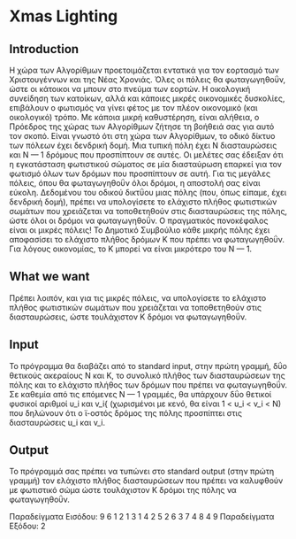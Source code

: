 # Xmas Lighting
## Introduction
Η χώρα των Αλγορίθμων προετοιμάζεται εντατικά για τον εορτασμό των Χριστουγέννων και της Νέας Χρονιάς. Όλες οι πόλεις θα φωταγωγηθοΰν, ώστε οι κάτοικοι να μπουν στο πνεύμα των εορτών. Η οικολογική συνείδηση των κατοίκων, αλλά και κάποιες μικρές οικονομικές δυσκολίες, επιβάλουν ο φωτισμός να γίνει φέτος με τον πλέον οικονομικό (και οικολογικό) τρόπο. Με κάποια μικρή καθυστέρηση, είναι αλήθεια, ο Πρόεδρος της χώρας των Αλγορίθμων ζήτησε τη βοήθειά σας για αυτό τον σκοπό.
Είναι γνωστό ότι στη χώρα των Αλγορίθμων, το οδικό δίκτυο των πόλεων έχει δενδρική δομή. Μια τυπική πόλη έχει N διασταυρώσεις και N — 1 δρόμους που προσπίπτουν σε αυτές. Οι μελέτες σας έδειξαν ότι η εγκατάσταση φωτιστικού σώματος σε μία διασταύρωση επαρκεί για τον φωτισμό όλων των δρόμων που προσπίπτουν σε αυτή. Για τις μεγάλες πόλεις, όπου θα φωταγωγηθοΰν όλοι δρόμοι, η αποστολή σας είναι εύκολη. Δεδομένου του οδικού δικτΰου μιας πόλης (που, όπως είπαμε, έχει δενδρική δομή), πρέπει να υπολογίσετε το ελάχιστο πλήθος φωτιστικών σωμάτων που χρειάζεται να τοποθετηθούν στις διασταυρώσεις της πόλης, ώστε όλοι οι δρόμοι να φωταγωγηθοΰν.
Ο πραγματικός πονοκέφαλος είναι οι μικρές πόλεις! Το Δημοτικό Συμβούλιο κάθε μικρής πόλης έχει αποφασίσει το ελάχιστο πλήθος δρόμων Κ που πρέπει να φωταγωγηθοΰν. Για λόγους οικονομίας, το Κ μπορεί να είναι μικρότερο του N — 1. 
## What we want
Πρέπει λοιπόν, και για τις μικρές πόλεις, να υπολογίσετε το ελάχιστο πλήθος φωτιστικών σωμάτων που χρειάζεται να τοποθετηθούν στις διασταυρώσεις, ώστε τουλάχιστον Κ δρόμοι να φωταγωγηθοΰν.
## Input
 Το πρόγραμμα θα διαβάζει από το standard input, στην πρώτη γραμμή, δΰο θετικούς ακεραίους N και Κ, το συνολικό πλήθος των διασταυρώσεων της πόλης και το ελάχιστο πλήθος των δρόμων που πρέπει να φωταγωγηθοΰν. Σε καθεμία από τις επόμενες N — 1 γραμμές, θα υπάρχουν δΰο θετικοί φυσικοί αριθμοί υ_i και v_i{ (χωρισμένοι με κενό, θα είναι 1 < υ_i < v_i < N) που δηλώνουν ότι ο ϊ-οστός δρόμος της πόλης προσπίπτει στις διασταυρώσεις u_i και v_i.
## Output
Το πρόγραμμά σας πρέπει να τυπώνει στο standard output (στην πρώτη γραμμή) τον ελάχιστο πλήθος διασταυρώσεων που πρέπει να καλυφθούν με φωτιστικό σώμα ώστε τουλάχιστον Κ δρόμοι της πόλης να φωταγωγηθοΰν.

Παραδείγματα Εισόδου:
9 6
1 2
1 3
1 4
2 5
2 6
3 7
4 8
4 9
Παραδείγματα Εξόδου:
2
